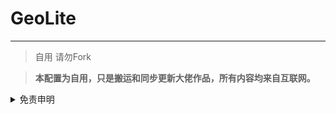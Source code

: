 # GeoLite

---

>自用 请勿Fork

> **本配置为自用，只是搬运和同步更新大佬作品，所有内容均来自互联网。**


</details>

<details>
  <summary>免责申明</summary>
   



* 本项目中的资源文件，禁止用于商业或非法目的、禁止任何公众号或自媒体进行任何形式的转载和发布。否则后果自负。

* 本项目中所有的资源内容主要是用于学习以及研究。不能保证本项目内容的合法性、准确性、完整性和有效性。

* 如果任何个人或组织认为该项目中的内容可能涉嫌侵犯其权利，则应该及时通知并提供身份证明以及所有权证明。我将在收到认证文件后删除相关的内容。

* 本项目只收集和整理开源项目的规则和重写以及脚本。在该基础上进行修改满足自用需求作为自用库使用，本项目的所有贡献者并不负责维护规则和重写以及脚本。

* 本项目所有规则和重写以及脚本数据都来自互联网。不保证其所有资源的可用性。不生产规则只是开源规则的搬运工。特别感谢开源规则项目作者的默默辛勤付出。

* 本项目不对资源内容负责。包括但不限于内容的真实性、准确性、合法性。使用本项目所造成的所有后果与本项目中所有贡献者无关，由使用个人或组织完全承担。

* 您必须在下载后的24小时内从计算机或手机中完全删除以上内容。

* 以任何方式查看本项目的个人或者组织和直接或者间接使用本项目任何资源内容的使用者都应该仔细阅读本声明。本人保留随时对免责声明进行补充或更改的权利。

* 直接或者间接使用并复制任何本项目相关内容的个人或组织则被视为已经接受本项目的免责声明。本人保留在不通知的情况下随时修改、更新或删除本声明的权利。

</details>



